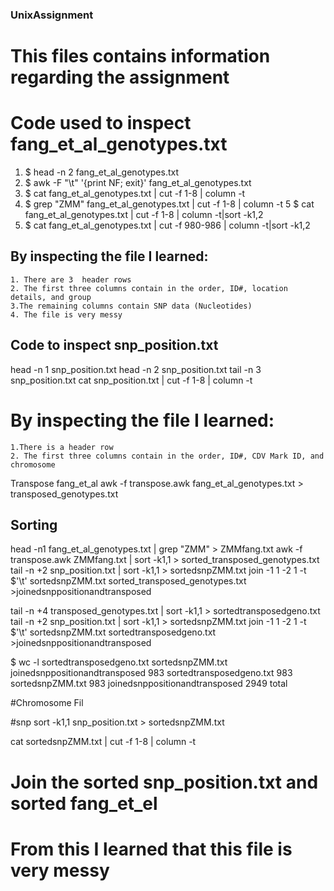 ### UnixAssignment

# This files contains information regarding the assignment

# Code used to inspect fang_et_al_genotypes.txt 

1. $ head -n 2  fang_et_al_genotypes.txt
 2. $ awk -F "\t" '{print NF; exit}' fang_et_al_genotypes.txt 
 3. $ cat fang_et_al_genotypes.txt | cut -f 1-8 | column -t 
 4. $ grep "ZMM" fang_et_al_genotypes.txt | cut -f 1-8 | column -t
 5 $ cat fang_et_al_genotypes.txt | cut -f 1-8 | column -t|sort -k1,2
 5. $ cat fang_et_al_genotypes.txt | cut -f 980-986 | column -t|sort -k1,2

## By inspecting the file I learned:

    1. There are 3  header rows
    2. The first three columns contain in the order, ID#, location details, and group
    3.The remaining columns contain SNP data (Nucleotides) 
    4. The file is very messy
 
 ## Code to inspect snp_position.txt

head -n 1 snp_position.txt
head -n 2 snp_position.txt
tail -n 3 snp_position.txt
cat snp_position.txt | cut -f 1-8 | column -t

 # By inspecting the file I learned:
 
    1.There is a header row
    2. The first three columns contain in the order, ID#, CDV Mark ID, and chromosome
    

 Transpose fang_et_al
    awk -f transpose.awk fang_et_al_genotypes.txt > transposed_genotypes.txt

## Sorting
 
 
 head -n1 fang_et_al_genotypes.txt | grep "ZMM"  > ZMMfang.txt
  awk -f transpose.awk ZMMfang.txt | sort -k1,1 > sorted_transposed_genotypes.txt
tail -n +2 snp_position.txt | sort -k1,1 > sortedsnpZMM.txt
join -1 1 -2 1 -t $'\t' sortedsnpZMM.txt sorted_transposed_genotypes.txt >joinedsnppositionandtransposed


   tail -n +4 transposed_genotypes.txt | sort -k1,1 > sortedtransposedgeno.txt
tail -n +2 snp_position.txt | sort -k1,1 > sortedsnpZMM.txt
join -1 1 -2 1 -t $'\t' sortedsnpZMM.txt sortedtransposedgeno.txt >joinedsnppositionandtransposed


$ wc -l sortedtransposedgeno.txt sortedsnpZMM.txt joinedsnppositionandtransposed
      983 sortedtransposedgeno.txt
     983 sortedsnpZMM.txt
     983 joinedsnppositionandtransposed
    2949 total

#Chromosome Fil





  #snp
sort -k1,1 snp_position.txt > sortedsnpZMM.txt
 
cat sortedsnpZMM.txt | cut -f 1-8 | column -t
# Join the sorted snp_position.txt and sorted fang_et_el



 

# From this I learned that this file is very messy
